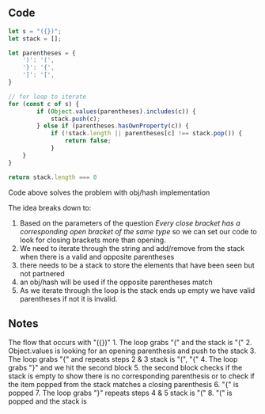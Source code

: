 ## Code
``` js
let s = "({})";
let stack = [];

let parentheses = {
	')': '(',
	'}': '{',
	']': '[',
}

// for loop to iterate
for (const c of s) {
		if (Object.values(parentheses).includes(c)) {
			stack.push(c);
		} else if (parentheses.hasOwnProperty(c)) {
			if (!stack.length || parentheses[c] !== stack.pop()) {
				return false;
			}
	}
}

return stack.length === 0
```
Code above solves the problem with obj/hash implementation

The idea breaks down to:
1. Based on the parameters of the question _Every close bracket has a corresponding open bracket of the same type_ so we can set our code to look for closing brackets more than opening.
2. We need to iterate through the string and add/remove from the stack when there is a valid and opposite parentheses
3. there needs to be a stack to store the elements that have been seen but not partnered
4. an obj/hash will be used if the opposite parentheses match
5. As we iterate through the loop is the stack ends up empty we have valid parentheses if not it is invalid.
## Notes
The flow that occurs with "({})"
	1. The loop grabs "(" and the stack is "("
	2. Object.values is looking for an opening parenthesis and push to the stack
	3. The loop grabs "{" and repeats steps 2 & 3 stack is "(", "{" 
	4. The loop grabs "}" and we hit the second block
	5. the second block checks if the stack is empty to show there is no corresponding parenthesis or to check if the item popped from the stack matches a closing parenthesis
	6. "{"  is popped
	7. The loop grabs "}" repeats steps 4 & 5 stack is "("
	8. "(" is popped and the stack is 
